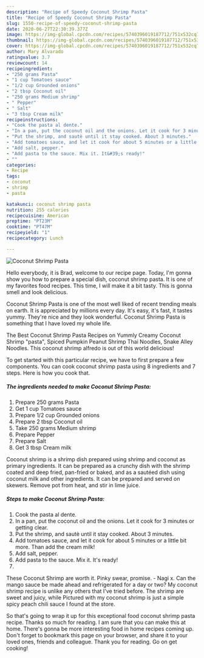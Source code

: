 ```yaml
---
description: "Recipe of Speedy Coconut Shrimp Pasta"
title: "Recipe of Speedy Coconut Shrimp Pasta"
slug: 1550-recipe-of-speedy-coconut-shrimp-pasta
date: 2020-06-27T22:30:39.377Z
image: https://img-global.cpcdn.com/recipes/5740396019187712/751x532cq70/coconut-shrimp-pasta-recipe-main-photo.jpg
thumbnail: https://img-global.cpcdn.com/recipes/5740396019187712/751x532cq70/coconut-shrimp-pasta-recipe-main-photo.jpg
cover: https://img-global.cpcdn.com/recipes/5740396019187712/751x532cq70/coconut-shrimp-pasta-recipe-main-photo.jpg
author: Mary Alvarado
ratingvalue: 3.7
reviewcount: 14
recipeingredient:
- "250 grams Pasta"
- "1 cup Tomatoes sauce"
- "1/2 cup Grounded onions"
- "2 tbsp Coconut oil"
- "250 grams Medium shrimp"
- " Pepper"
- " Salt"
- "3 tbsp Cream milk"
recipeinstructions:
- "Cook the pasta al dente."
- "In a pan, put the coconut oil and the onions. Let it cook for 3 minutes or getting clear."
- "Put the shrimp, and sautè until it stay cooked. About 3 minutes."
- "Add tomatoes sauce, and let it cook for about 5 minutes or a little bit more. Than add the cream milk!"
- "Add salt, pepper."
- "Add pasta to the sauce. Mix it. It&#39;s ready!"
- ""
categories:
- Recipe
tags:
- coconut
- shrimp
- pasta

katakunci: coconut shrimp pasta 
nutrition: 255 calories
recipecuisine: American
preptime: "PT23M"
cooktime: "PT47M"
recipeyield: "1"
recipecategory: Lunch

---
```



![Coconut Shrimp Pasta](https://img-global.cpcdn.com/recipes/5740396019187712/751x532cq70/coconut-shrimp-pasta-recipe-main-photo.jpg)

Hello everybody, it is Brad, welcome to our recipe page. Today, I'm gonna show you how to prepare a special dish, coconut shrimp pasta. It is one of my favorites food recipes. This time, I will make it a bit tasty. This is gonna smell and look delicious.

Coconut Shrimp Pasta is one of the most well liked of recent trending meals on earth. It is appreciated by millions every day. It's easy, it's fast, it tastes yummy. They're nice and they look wonderful. Coconut Shrimp Pasta is something that I have loved my whole life.

The Best Coconut Shrimp Pasta Recipes on Yummly Creamy Coconut Shrimp &#34;pasta&#34;, Spiced Pumpkin Peanut Shrimp Thai Noodles, Snake Alley Noodles. This coconut shrimp alfredo is out of this world delicious!


To get started with this particular recipe, we have to first prepare a few components. You can cook coconut shrimp pasta using 8 ingredients and 7 steps. Here is how you cook that.

<!--inarticleads1-->

##### The ingredients needed to make Coconut Shrimp Pasta:

1. Prepare 250 grams Pasta
1. Get 1 cup Tomatoes sauce
1. Prepare 1/2 cup Grounded onions
1. Prepare 2 tbsp Coconut oil
1. Take 250 grams Medium shrimp
1. Prepare  Pepper
1. Prepare  Salt
1. Get 3 tbsp Cream milk


Coconut shrimp is a shrimp dish prepared using shrimp and coconut as primary ingredients. It can be prepared as a crunchy dish with the shrimp coated and deep fried, pan-fried or baked, and as a sautéed dish using coconut milk and other ingredients. It can be prepared and served on skewers. Remove pot from heat, and stir in lime juice. 

<!--inarticleads2-->

##### Steps to make Coconut Shrimp Pasta:

1. Cook the pasta al dente.
1. In a pan, put the coconut oil and the onions. Let it cook for 3 minutes or getting clear.
1. Put the shrimp, and sautè until it stay cooked. About 3 minutes.
1. Add tomatoes sauce, and let it cook for about 5 minutes or a little bit more. Than add the cream milk!
1. Add salt, pepper.
1. Add pasta to the sauce. Mix it. It&#39;s ready!
1. 


These Coconut Shrimp are worth it. Pinky swear, promise. - Nagi x. Can the mango sauce be made ahead and refrigerated for a day or two? My coconut shrimp recipe is unlike any others that I&#39;ve tried before. The shrimp are sweet and juicy, while Pictured with my coconut shrimp is just a simple spicy peach chili sauce I found at the store. 

So that's going to wrap it up for this exceptional food coconut shrimp pasta recipe. Thanks so much for reading. I am sure that you can make this at home. There's gonna be more interesting food in home recipes coming up. Don't forget to bookmark this page on your browser, and share it to your loved ones, friends and colleague. Thank you for reading. Go on get cooking!
